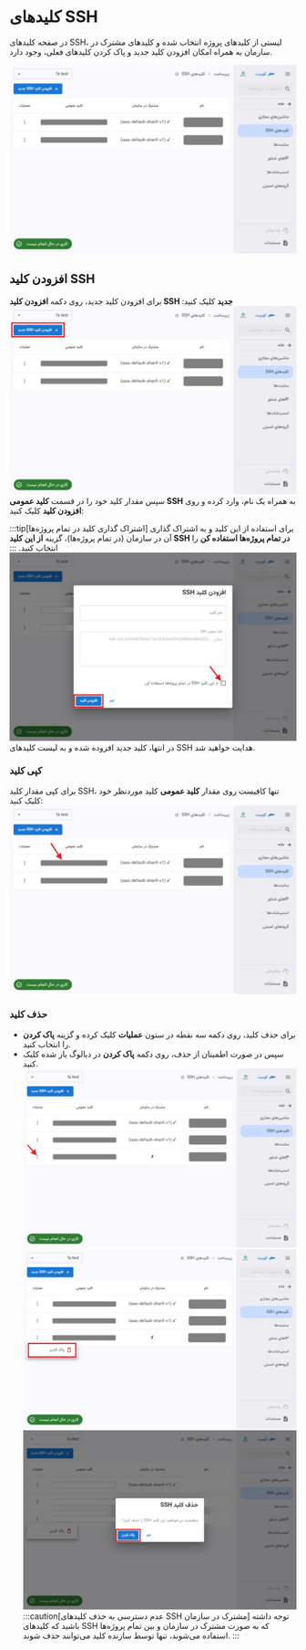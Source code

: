 # کلیدهای SSH

در صفحه کلیدهای SSH، لیستی از کلیدهای پروژه انتخاب شده و کلیدهای مشترک در سازمان به همراه امکان افزودن کلید جدید و پاک کردن کلیدهای فعلی، وجود دارد.

![SSH: ssh keys list](sshkeys-list.png)

## افزودن کلید SSH

برای افزودن کلید جدید، روی دکمه **افزودن کلید SSH جدید** کلیک کنید:
![SSH: add ssh key](add-sshkey.png)
سپس مقدار کلید خود را در قسمت **کلید عمومی SSH** به همراه یک نام، وارد کرده و روی **افزودن کلید** کلیک کنید:

:::tip[اشتراک گذاری کلید در تمام پروژه‌ها]
برای استفاده از این کلید و به اشتراک گذاری آن در سازمان (در تمام پروژه‌ها)، گزینه **از این کلید SSH در تمام پروژه‌ها استفاده کن** را انتخاب کنید.
:::
![SSH: add ssh key form](add-sshkey-form.png)
در انتها، کلید جدید افزوده شده و به لیست کلیدهای SSH هدایت خواهید شد.

### کپی کلید

برای کپی مقدار کلید SSH، تنها کافیست روی مقدار **کلید عمومی** کلید موردنظر خود کلیک کنید:
![SSH: copy ssh key](copy-sshkey.png)

### حذف کلید

- برای حذف کلید، روی دکمه سه نقطه در ستون **عملیات** کلیک کرده و گزینه **پاک کردن** را انتخاب کنید.
- سپس در صورت اطمینان از حذف، روی دکمه **پاک کردن** در دیالوگ باز شده کلیک کنید.
  ![SSH: ssh key options](sshkey-options.png)
  ![SSH: remove ssh key](remove-sshkey.png)
  ![SSH: confirm remove ssh key](confirm-remove-sshkey.png)
  :::caution[عدم دسترسی به حذف کلیدهای SSH مشترک در سازمان]
  توجه داشته باشید که کلیدهای SSH که به صورت مشترک در سازمان و بین تمام پروژه‌ها استفاده می‌شوند، تنها توسط سازنده کلید می‌توانند حذف شوند.
  :::
